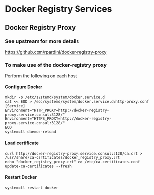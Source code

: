 # Docker Registry Services
## Docker Registry Proxy
### See upstream for more details
https://github.com/rpardini/docker-registry-proxy

### To make use of the docker-registry proxy
Perform the following on each host
#### Configure Docker
```
mkdir -p /etc/systemd/system/docker.service.d
cat << EOD > /etc/systemd/system/docker.service.d/http-proxy.conf
[Service]
Environment="HTTP_PROXY=http://docker-registry-proxy.service.consul:3128/"
Environment="HTTPS_PROXY=http://docker-registry-proxy.service.consul:3128/"
EOD
systemctl daemon-reload
```

#### Load certificate
```
curl http://docker-registry-proxy.service.consul:3128/ca.crt > /usr/share/ca-certificates/docker_registry_proxy.crt
echo "docker_registry_proxy.crt" >> /etc/ca-certificates.conf
update-ca-certificates --fresh
```
#### Restart Docker
```
systemctl restart docker
```

